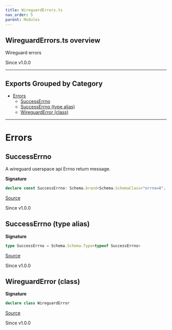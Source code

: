 ```yaml
---
title: WireguardErrors.ts
nav_order: 5
parent: Modules
---
```


## WireguardErrors.ts overview

Wireguard errors

Since v1.0.0

---

## Exports Grouped by Category

- [Errors](#errors)
  - [SuccessErrno](#successerrno)
  - [SuccessErrno (type alias)](#successerrno-type-alias)
  - [WireguardError (class)](#wireguarderror-class)

---

# Errors

## SuccessErrno

A wireguard userspace api Errno return message.

**Signature**

```ts
declare const SuccessErrno: Schema.brand<Schema.SchemaClass<"errno=0", "errno=0", never>, "SuccessErrno">
```

[Source](https://github.com/leonitousconforti/the-wireguard-effect/tree/main/src/WireguardErrors.ts#L17)

Since v1.0.0

## SuccessErrno (type alias)

**Signature**

```ts
type SuccessErrno = Schema.Schema.Type<typeof SuccessErrno>
```

[Source](https://github.com/leonitousconforti/the-wireguard-effect/tree/main/src/WireguardErrors.ts#L27)

Since v1.0.0

## WireguardError (class)

**Signature**

```ts
declare class WireguardError
```

[Source](https://github.com/leonitousconforti/the-wireguard-effect/tree/main/src/WireguardErrors.ts#L33)

Since v1.0.0
